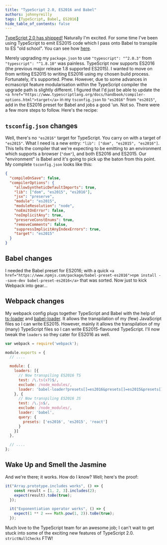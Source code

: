 ```yaml
---
title: "TypeScript 2.0, ES2016 and Babel"
authors: johnnyreilly
tags: [TypeScript, Babel, ES2016]
hide_table_of_contents: false
---
```

[TypeScript 2.0 has shipped!](https://blogs.msdn.microsoft.com/typescript/2016/09/22/announcing-typescript-2-0/) Naturally I'm excited. For some time I've been using TypeScript to emit ES2015 code which I pass onto Babel to transpile to ES "old school". You can see how [here](https://blog.johnnyreilly.com/2015/12/es6-typescript-babel-react-flux-karma.html).

 Merely upgrading my `package.json` to use `"typescript": "^2.0.3"` from `"typescript": "^1.8.10"` was painless. TypeScript now supports ES2016 (the previous major release 1.8 supported ES2015). I wanted to move on from writing ES2015 to writing ES2016 using my chosen build process. Fortunately, it's supported. Phew. However, due to some advances in ecmascript feature modularisation within the TypeScript compiler the upgrade path is slightly different. I figured that I'd just be able to update the `<a href="https://www.typescriptlang.org/docs/handbook/compiler-options.html">target</a>` in my `tsconfig.json` to `"es2016"` from `"es2015"`, add in the ES2016 preset for Babel and jobs a good 'un. Not so. There were a few more steps to follow. Here's the recipe:

## `tsconfig.json` changes

Well, there's no `"es2016"` target for TypeScript. You carry on with a target of `"es2015"`. What I need is a new entry: `"lib": ["dom", "es2015", "es2016"]`. This tells the compiler that we're expecting to be emitting to an environment which supports a browser (`"dom"`), and both ES2016 and ES2015. Our "environment" is Babel and it's going to pick up the baton from this point. My complete `tsconfig.json` looks like this:

```json
{
  "compileOnSave": false,
  "compilerOptions": {
    "allowSyntheticDefaultImports": true,
    "lib": ["dom", "es2015", "es2016"],
    "jsx": "preserve",
    "module": "es2015",
    "moduleResolution": "node",
    "noEmitOnError": false,
    "noImplicitAny": true,
    "preserveConstEnums": true,
    "removeComments": false,
    "suppressImplicitAnyIndexErrors": true,
    "target": "es2015"
  }
}
```

## Babel changes

I needed the Babel preset for ES2016; with a quick `<a href="https://www.npmjs.com/package/babel-preset-es2016">npm install --save-dev babel-preset-es2016</a>` that was sorted. Now just to kick Webpack into gear...

## Webpack changes

My webpack config plugs together TypeScript and Babel with the help of [ts-loader](https://www.npmjs.com/package/ts-loader) and [babel-loader](https://www.npmjs.com/package/babel-loader). It allows the transpilation of my (few) JavaScript files so I can write ES2015. However, mainly it allows the transpilation of my (many) TypeScript files so I can write ES2015-flavoured TypeScript. I'll now tweak the `loaders` so they cater for ES2016 as well.

```js
var webpack = require('webpack');

module.exports = {
  // ....

  module: {
    loaders: [{
      // Now transpiling ES2016 TS
      test: /\.ts(x?)$/,
      exclude: /node_modules/,
      loader: 'babel-loader?presets[]=es2016&presets[]=es2015&presets[]=react!ts-loader'
    }, {
      // Now transpiling ES2016 JS
      test: /\.js$/,
      exclude: /node_modules/,
      loader: 'babel',
      query: {
        presets: ['es2016', 'es2015', 'react']
      }
    }]
  },

  // ....
};
```

## Wake Up and Smell the Jasmine

And we're there; it works. How do I know? Well; here's the proof:

```ts
it("Array.prototype.includes works", () => {
    const result = [1, 2, 3].includes(2);
    expect(result).toBe(true);
  });

  it("Exponentiation operator works", () => {
    expect(1 ** 2 === Math.pow(1, 2)).toBe(true);
  });
```

Much love to the TypeScript team for an awesome job; I can't wait to get stuck into some of the exciting new features of TypeScript 2.0. `strictNullChecks` FTW!



